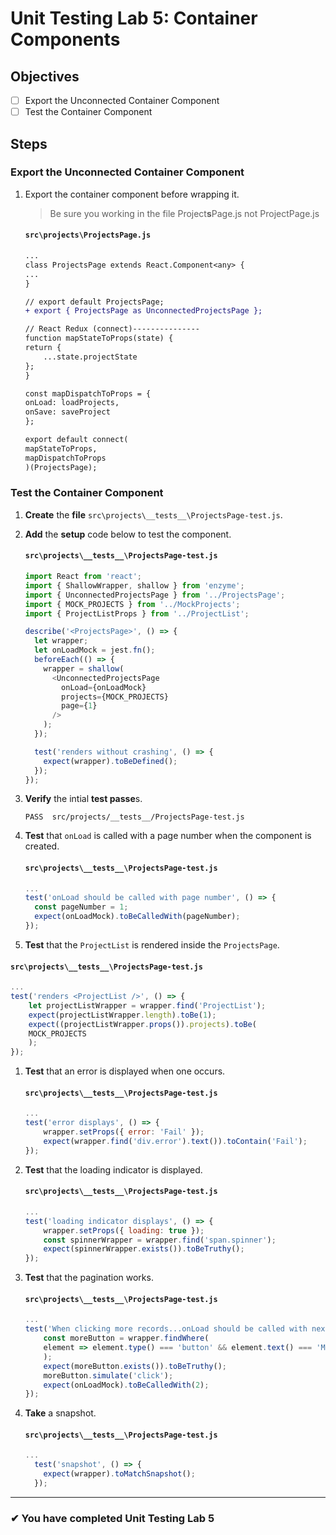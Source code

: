 # Unit Testing Lab 5: Container Components

## Objectives

- [ ] Export the Unconnected Container Component
- [ ] Test the Container Component

## Steps

### Export the Unconnected Container Component

1. Export the container component before wrapping it.

   > Be sure you working in the file Project**s**Page.js not ProjectPage.js

   #### `src\projects\ProjectsPage.js`

   ```diff
   ...
   class ProjectsPage extends React.Component<any> {
   ...
   }

   // export default ProjectsPage;
   + export { ProjectsPage as UnconnectedProjectsPage };

   // React Redux (connect)---------------
   function mapStateToProps(state) {
   return {
       ...state.projectState
   };
   }

   const mapDispatchToProps = {
   onLoad: loadProjects,
   onSave: saveProject
   };

   export default connect(
   mapStateToProps,
   mapDispatchToProps
   )(ProjectsPage);
   ```

### Test the Container Component

1. **Create** the **file** `src\projects\__tests__\ProjectsPage-test.js`.
1. **Add** the **setup** code below to test the component.

   #### `src\projects\__tests__\ProjectsPage-test.js`

   ```js
   import React from 'react';
   import { ShallowWrapper, shallow } from 'enzyme';
   import { UnconnectedProjectsPage } from '../ProjectsPage';
   import { MOCK_PROJECTS } from '../MockProjects';
   import { ProjectListProps } from '../ProjectList';

   describe('<ProjectsPage>', () => {
     let wrapper;
     let onLoadMock = jest.fn();
     beforeEach(() => {
       wrapper = shallow(
         <UnconnectedProjectsPage
           onLoad={onLoadMock}
           projects={MOCK_PROJECTS}
           page={1}
         />
       );
     });

     test('renders without crashing', () => {
       expect(wrapper).toBeDefined();
     });
   });
   ```

1. **Verify** the intial **test passe**s.
   ```
   PASS  src/projects/__tests__/ProjectsPage-test.js
   ```
1. **Test** that `onLoad` is called with a page number when the component is created.

   #### `src\projects\__tests__\ProjectsPage-test.js`

   ```js
   ...
   test('onLoad should be called with page number', () => {
     const pageNumber = 1;
     expect(onLoadMock).toBeCalledWith(pageNumber);
   });
   ```


1.  **Test** that the `ProjectList` is rendered inside the `ProjectsPage`.

   #### `src\projects\__tests__\ProjectsPage-test.js`

   ```js
   ...
   test('renders <ProjectList />', () => {
       let projectListWrapper = wrapper.find('ProjectList');
       expect(projectListWrapper.length).toBe(1);
       expect((projectListWrapper.props()).projects).toBe(
       MOCK_PROJECTS
       );
   });
   ```

1. **Test** that an error is displayed when one occurs.

   #### `src\projects\__tests__\ProjectsPage-test.js`

   ```js
   ...
   test('error displays', () => {
       wrapper.setProps({ error: 'Fail' });
       expect(wrapper.find('div.error').text()).toContain('Fail');
   });

   ```

1. **Test** that the loading indicator is displayed.

   #### `src\projects\__tests__\ProjectsPage-test.js`

   ```js
   ...
   test('loading indicator displays', () => {
       wrapper.setProps({ loading: true });
       const spinnerWrapper = wrapper.find('span.spinner');
       expect(spinnerWrapper.exists()).toBeTruthy();
   });

   ```

1. **Test** that the pagination works.

   #### `src\projects\__tests__\ProjectsPage-test.js`

   ```js
   ...
   test('When clicking more records...onLoad should be called with next page number', () => {
       const moreButton = wrapper.findWhere(
       element => element.type() === 'button' && element.text() === 'More...'
       );
       expect(moreButton.exists()).toBeTruthy();
       moreButton.simulate('click');
       expect(onLoadMock).toBeCalledWith(2);
   });
   ```

1. **Take** a snapshot.

   #### `src\projects\__tests__\ProjectsPage-test.js`

   ```js
   ...
     test('snapshot', () => {
       expect(wrapper).toMatchSnapshot();
     });
   ```

---

### &#10004; You have completed Unit Testing Lab 5

